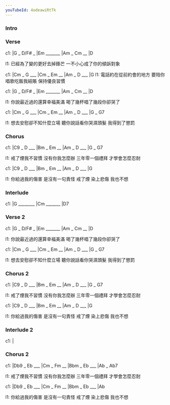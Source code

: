 ```yaml
---
youTubeId: 4odeawiRtTk
---
```


### Intro

### Verse

c1: |G _ D/F# _ |Em _______ |Am _ Cm __ |D

l1: 已經為了變的更好去掉鋒芒 一不小心成了你的傾訴對象

c1: |Cm _ G ___ |Cm _ Em __ |Am _ D ___ |G
l1: 電話約在從前約會的地方 要陪你唱歌吃飯我結賬 保持優良習慣

c1: |G _ D/F# _ |Em _______ |Am _ Cm __ |D

l1: 你說最近過的還算幸福美滿 喝了幾杯唱了幾段你卻哭了

c1: |Cm _ G ___ |Cm _ Em __ |Am _ D ___ |G _ G7

l1: 想去安慰卻不知什麼立場 聽你說話看你哭濕頭髮 我得到了懲罰

### Chorus

c1: |C9 _ D ___ |Bm _ Em __ |Am _ D ___ |G _ G7

l1: 戒了煙我不習慣 沒有你我怎麼辦 三年零一個禮拜 才學會怎麼忍耐

c1: |C9 _ D ___ |Bm _ Em __ |Am _ D ___ |G

l1: 你給過我的傷害 是沒有一句責怪 戒了煙 染上悲傷 我也不想

### Interlude

c1: |G ________ |Cm _______ |D7

### Verse 2

c1: |G _ D/F# _ |Em _______ |Am _ Cm __ |D

l1: 你說最近過的還算幸福美滿 喝了幾杯唱了幾段你卻哭了

c1: |Cm _ G ___ |Cm _ Em __ |Am _ D ___ |G _ G7

l1: 想去安慰卻不知什麼立場 聽你說話看你哭濕頭髮 我得到了懲罰

### Chorus 2

c1: |C9 _ D ___ |Bm _ Em __ |Am _ D ___ |G _ G7

l1: 戒了煙我不習慣 沒有你我怎麼辦 三年零一個禮拜 才學會怎麼忍耐

c1: |C9 _ D ___ |Bm _ Em __ |Am _ D ___ |G

l1: 你給過我的傷害 是沒有一句責怪 戒了煙 染上悲傷 我也不想

### Interlude 2

c1: |

### Chorus 2

c1: |Db9 _ Eb ___ |Cm _ Fm __ |Bbm _ Eb ___ |Ab _ Ab7

l1: 戒了煙我不習慣 沒有你我怎麼辦 三年零一個禮拜 才學會怎麼忍耐

c1: |Db9 _ Eb ___ |Cm _ Fm __ |Bbm _ Eb ___ |Ab

l1: 你給過我的傷害 是沒有一句責怪 戒了煙 染上悲傷 我也不想
